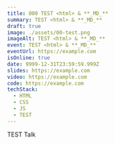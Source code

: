 ```yaml
---
title: 000 TEST <html> & **_MD_**
summary: TEST <html> & **_MD_**
draft: true
image: ./assets/00-test.png
imageAlt: TEST <html> & **_MD_**
event: TEST <html> & **_MD_**
eventUrl: https://example.com
isOnline: true
date: 9999-12-31T23:59:59.999Z
slides: https://example.com
video: https://example.com
code: https://example.com
techStack:
  - HTML
  - CSS
  - JS
  - TEST
---
```


TEST Talk
